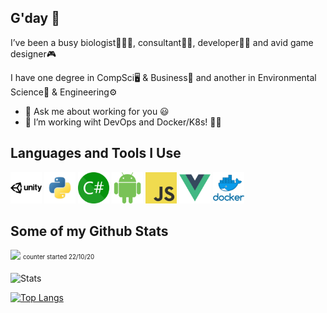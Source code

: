<!--
**pythonInRelay/pythonInRelay** is a ✨ _special_ ✨ repository because its `README.md` (this file) appears on your GitHub profile.

Here are some ideas to get you started:

- 🔭 I’m currently working on ...
- 🌱 I’m currently learning ...
- 👯 I’m looking to collaborate on ...
- 🤔 I’m looking for help with ...
- 💬 Ask me about ...
- 📫 How to reach me: ...
- 😄 Pronouns: ...
- ⚡ Fun fact: ...
-->


## G'day 👋
I’ve been a busy biologist👨🏻‍🔬, consultant👨‍💼, developer👨‍💻 and avid game designer🎮

I have one degree in CompSci🖥️ & Business🏢 and another in Environmental Science🍃 & Engineering⚙️

- 💬 Ask me about working for you 😃
- 🌱 I’m working wiht DevOps and Docker/K8s! 🤖🐳

## Languages and Tools I Use
<code><img height="50" src="https://raw.githubusercontent.com/github/explore/80688e429a7d4ef2fca1e82350fe8e3517d3494d/topics/unity/unity.png"></code>
<code><img height="50" src="https://raw.githubusercontent.com/github/explore/80688e429a7d4ef2fca1e82350fe8e3517d3494d/topics/python/python.png"></code>
<code><img height="50" src="https://raw.githubusercontent.com/github/explore/80688e429a7d4ef2fca1e82350fe8e3517d3494d/topics/csharp/csharp.png"></code>
<code><img height="50" src="https://raw.githubusercontent.com/github/explore/80688e429a7d4ef2fca1e82350fe8e3517d3494d/topics/android/android.png"></code>
<code><img height="50" src="https://raw.githubusercontent.com/github/explore/80688e429a7d4ef2fca1e82350fe8e3517d3494d/topics/javascript/javascript.png"></code>
<code><img height="50" src="https://raw.githubusercontent.com/github/explore/80688e429a7d4ef2fca1e82350fe8e3517d3494d/topics/vue/vue.png"></code>
<code><img height="50" src="https://raw.githubusercontent.com/github/explore/80688e429a7d4ef2fca1e82350fe8e3517d3494d/topics/docker/docker.png"></code>




## Some of my Github Stats

![](https://komarev.com/ghpvc/?username=pythoninrelay&style=flat-square) <sub><sup>counter started 22/10/20</sup></sub>

![Stats](https://github-readme-stats.vercel.app/api?username=pythoninrelay&show_icons=true&theme=radical&count_private=true&hide=prs,issues)

[![Top Langs](https://github-readme-stats.vercel.app/api/top-langs/?username=pythoninrelay&layout=compact&theme=radical)](https://github.com/pythoninrelay/github-readme-stats)

